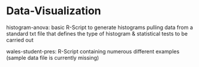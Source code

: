 # Data-Visualization

histogram-anova: basic R-Script to generate histograms pulling data from a standard txt file that defines the type of histogram & statistical tests to be carried out

wales-student-pres: R-Script containing numerous different examples (sample data file is currently missing)

